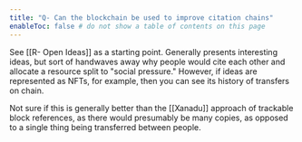 ```yaml
---
title: "Q- Can the blockchain be used to improve citation chains"
enableToc: false # do not show a table of contents on this page
---
```

See [[R- Open Ideas]] as a starting point. Generally presents interesting ideas, but sort of handwaves away why people would cite each other and allocate a resource split to "social pressure." However, if ideas are represented as NFTs, for example, then you can see its history of transfers on chain.

Not sure if this is generally better than the [[Xanadu]] approach of trackable block references, as there would presumably be many copies, as opposed to a single thing being transferred between people.